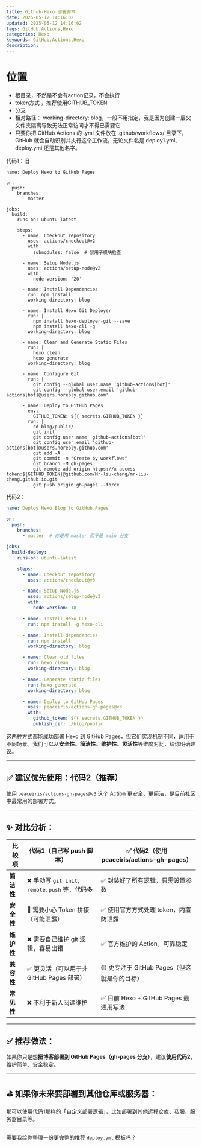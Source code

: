 ```yaml
---
title: Github-Hexo 部署脚本
date: 2025-05-12 14:16:02
updated: 2025-05-12 14:16:02
tags: GitHub,Actions,Hexo
categories: Hexo
keywords: GitHub,Actions,Hexo
description:
---
```


# 位置

- 根目录，不然是不会有action记录，不会执行
- token方式  ，推荐使用GITHUB_TOKEN
- 分支
- 相对路径： working-directory: blog，一般不用指定，我是因为创建一层父文件夹隔离导致无法正常访问才不得已需要它
- 只要你把 GitHub Actions 的 .yml 文件放在 .github/workflows/ 目录下，GitHub 就会自动识别并执行这个工作流，无论文件名是 deploy1.yml、deploy.yml 还是其他名字。





代码1：旧

```
name: Deploy Hexo to GitHub Pages

on:
  push:
    branches:
      - master

jobs:
  build:
    runs-on: ubuntu-latest

    steps:
      - name: Checkout repository
        uses: actions/checkout@v2
        with:
          submodules: false  # 禁用子模块检查

      - name: Setup Node.js
        uses: actions/setup-node@v2
        with:
          node-version: '20'

      - name: Install Dependencies
        run: npm install
        working-directory: blog

      - name: Install Hexo Git Deployer
        run: |
          npm install hexo-deployer-git --save
          npm install hexo-cli -g
        working-directory: blog

      - name: Clean and Generate Static Files
        run: |
          hexo clean
          hexo generate
        working-directory: blog

      - name: Configure Git
        run: |
          git config --global user.name 'github-actions[bot]'
          git config --global user.email 'github-actions[bot]@users.noreply.github.com'

      - name: Deploy to GitHub Pages
        env:
          GITHUB_TOKEN: ${{ secrets.GITHUB_TOKEN }}
        run: |
          cd blog/public/
          git init
          git config user.name 'github-actions[bot]'
          git config user.email 'github-actions[bot]@users.noreply.github.com'
          git add -A
          git commit -m "Create by workflows"
          git branch -M gh-pages
          git remote add origin https://x-access-token:${GITHUB_TOKEN}@github.com/Mr-liu-cheng/mr-liu-cheng.github.io.git
          git push origin gh-pages --force
```

代码2：
``` yml
name: Deploy Hexo Blog to GitHub Pages

on:
  push:
    branches:
      - master  # 你是用 master 而不是 main 分支

jobs:
  build-deploy:
    runs-on: ubuntu-latest

    steps:
      - name: Checkout repository
        uses: actions/checkout@v3

      - name: Setup Node.js
        uses: actions/setup-node@v3
        with:
          node-version: 18

      - name: Install Hexo CLI
        run: npm install -g hexo-cli

      - name: Install dependencies
        run: npm install
        working-directory: blog

      - name: Clean old files
        run: hexo clean
        working-directory: blog

      - name: Generate static files
        run: hexo generate
        working-directory: blog

      - name: Deploy to GitHub Pages
        uses: peaceiris/actions-gh-pages@v3
        with:
          github_token: ${{ secrets.GITHUB_TOKEN }}
          publish_dir: ./blog/public

```




这两种方式都能成功部署 Hexo 到 GitHub Pages，但它们实现机制不同，适用于不同场景。我们可以从**安全性、简洁性、维护性、灵活性**等维度对比，给你明确建议。

---

## ✅ 建议优先使用：**代码2（推荐）**

使用 `peaceiris/actions-gh-pages@v3` 这个 Action 更安全、更简洁，是目前社区中最常用的部署方式。

---

## ✨ 对比分析：

| 比较项     | 代码1（自己写 push 脚本）                         | ✅ 代码2（使用 peaceiris/actions-gh-pages） |
| ------- | ---------------------------------------- | ------------------------------------ |
| **简洁性** | ❌ 手动写 `git init`, `remote`, `push` 等，代码多 | ✅ 封装好了所有逻辑，只需设置参数                    |
| **安全性** | 🔐 需要小心 Token 拼接（可能泄露）                   | ✅ 使用官方方式处理 token，内置防泄露               |
| **维护性** | ❌ 需要自己维护 git 逻辑，容易出错                     | ✅ 官方维护的 Action，可靠稳定                  |
| **兼容性** | ✅ 更灵活（可以用于非 GitHub Pages 部署）             | 🟡 更专注于 GitHub Pages（但这就是你的目标）       |
| **常见性** | ❌ 不利于新人阅读维护                              | ✅ 目前 Hexo + GitHub Pages 最通用写法       |

---

## ✅ 推荐做法：

如果你只是想**把博客部署到 GitHub Pages（gh-pages 分支）**，建议**使用代码2**，维护简单、安全稳定。

---

## ⛳ 如果你未来要部署到其他仓库或服务器：

那可以使用代码1那样的「自定义部署逻辑」，比如部署到其他远程仓库、私服、服务器目录等。

---

需要我给你整理一份更完整的推荐 `deploy.yml` 模板吗？

